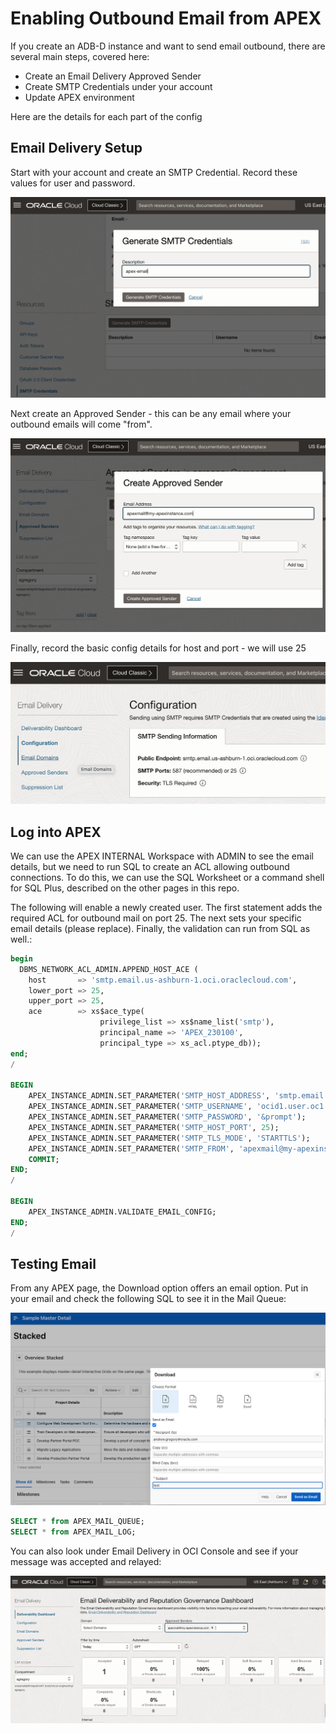 # Enabling Outbound Email from APEX
If you create an ADB-D instance and want to send email outbound, there are several main steps, covered here:

- Create an Email Delivery Approved Sender
- Create SMTP Credentials under your account
- Update APEX environment

Here are the details for each part of the config

## Email Delivery Setup

Start with your account and create an SMTP Credential. Record these values for user and password.

![Email Creds](images/APEX-EmailSMTP-Creds.png)

Next create an Approved Sender - this can be any email where your outbound emails will come "from".

![Email Creds](images/APEX-EmailApprovedSender.png)

Finally, record the basic config details for host and port - we will use 25

![Email Creds](images/APEX-Email-Config.png)

## Log into APEX

We can use the APEX INTERNAL Workspace with ADMIN to see the email details, but we need to run SQL to create an ACL allowing outbound connections. To do this, we can use the SQL Worksheet or a command shell for SQL Plus, described on the other pages in this repo.

The following will enable a newly created user.  The first statement adds the required ACL for outbound mail on port 25.  The next sets your specific email details (please replace).  Finally, the validation can run from SQL as well.:
```sql
begin
  DBMS_NETWORK_ACL_ADMIN.APPEND_HOST_ACE (
    host       => 'smtp.email.us-ashburn-1.oci.oraclecloud.com',
    lower_port => 25,
    upper_port => 25,
    ace        => xs$ace_type(
                    privilege_list => xs$name_list('smtp'),
                    principal_name => 'APEX_230100',
                    principal_type => xs_acl.ptype_db));
end;
/

BEGIN
    APEX_INSTANCE_ADMIN.SET_PARAMETER('SMTP_HOST_ADDRESS', 'smtp.email.us-ashburn-1.oci.oraclecloud.com');
    APEX_INSTANCE_ADMIN.SET_PARAMETER('SMTP_USERNAME', 'ocid1.user.oc1..aaaaaaaazi2fdcfuv3noqvmhisggzk2ecwf6aqppn5hblr7znfvx745rqrkq@ocid1.tenancy.oc1..aaaaaaaackopa27emaz4uteg4sseutmk3qq73iyoymttpyjdu34bilvxo3da.3t.com');
    APEX_INSTANCE_ADMIN.SET_PARAMETER('SMTP_PASSWORD', '&prompt');
    APEX_INSTANCE_ADMIN.SET_PARAMETER('SMTP_HOST_PORT', 25);
    APEX_INSTANCE_ADMIN.SET_PARAMETER('SMTP_TLS_MODE', 'STARTTLS');
    APEX_INSTANCE_ADMIN.SET_PARAMETER('SMTP_FROM', 'apexmail@my-apexinstance.com');
    COMMIT;
END;
/

BEGIN
    APEX_INSTANCE_ADMIN.VALIDATE_EMAIL_CONFIG;
END;
/
```

## Testing Email

From any APEX page, the Download option offers an email option.  Put in your email and check the following SQL to see it in the Mail Queue:

![Email Creds](images/APEX-Email-Test.png)

```sql
SELECT * from APEX_MAIL_QUEUE;
SELECT * from APEX_MAIL_LOG;
```

You can also look under Email Delivery in OCI Console and see if your message was accepted and relayed:

![Email Creds](images/APEX-EmailDelivery-Status.png)
